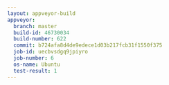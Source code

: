 ```yaml
---
layout: appveyor-build
appveyor:
  branch: master
  build-id: 46730034
  build-number: 622
  commit: b724afa8d4de9edece1d03b217fcb31f1550f375
  job-id: uecbvsdgq9jpiyro
  job-number: 6
  os-name: Ubuntu
  test-result: 1
---
```


